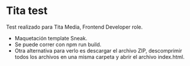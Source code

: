 # Tita test

Test realizado para Tita Media, Frontend Developer role.

- Maquetación template Sneak.
- Se puede correr con npm run build.
- Otra alternativa para verlo es descargar el archivo ZIP, descomprimir todos los archivos en una misma carpeta y abrir el archivo index.html.